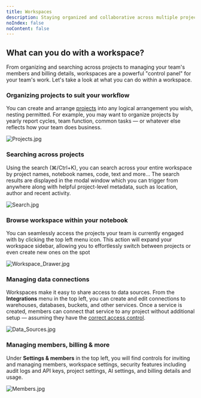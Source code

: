 ```yaml
---
title: Workspaces
description: Staying organized and collaborative across multiple projects is a challenge for data teams. We've addressed this with workspaces — a top-level organizational layer for your team's projects and resources.
noIndex: false
noContent: false
---
```


## What can you do with a workspace?

From organizing and searching across projects to managing your team's members and billing details, workspaces are a powerful "control panel" for your team's work. Let's take a look at what you can do within a workspace.

### Organizing projects to suit your workflow

You can create and arrange [projects](/docs/projects) into any logical arrangement you wish, nesting permitted. For example, you may want to organize projects by yearly report cycles, team function, common tasks — or whatever else reflects how your team does business.

![Projects.jpg](https://media.graphassets.com/PjLVzNd2SMiAhx3mbv86)

### Searching across projects

Using the search (⌘/Ctrl+K), you can search across your entire workspace by project names, notebook names, code, text and more... The search results are displayed in the modal window which you can trigger from anywhere along with helpful project-level metadata, such as location, author and recent activity.

![Search.jpg](https://media.graphassets.com/Z8ot6LMVRZOLpnK1Tk6d)

### Browse workspace within your notebook

You can seamlessly access the projects your team is currently engaged with by clicking the top left menu icon. This action will expand your workspace sidebar, allowing you to effortlessly switch between projects or even create new ones on the spot

![Workspace_Drawer.jpg](https://media.graphassets.com/CldmHapvTsOtA1I9HoX3)

### Managing data connections

Workspaces make it easy to share access to data sources. From the **Integrations** menu in the top left, you can create and edit connections to warehouses, databases, buckets, and other services. Once a service is created, members can connect that service to any project without additional setup — assuming they have the [correct access control](https://deepnote.com/docs/team-permissions).

![Data_Sources.jpg](https://media.graphassets.com/HHYQ10yTFK32KR4EXIJr)

### Managing members, billing & more

Under **Settings & members** in the top left, you will find controls for inviting and managing members, workspace settings, security features including audit logs and API keys, project settings, AI settings, and billing details and usage.

![Members.jpg](https://media.graphassets.com/Lu1A1tMyQZ3C2e3njJwn)
